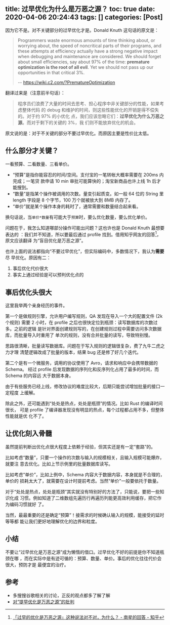title: 过早优化为什么是万恶之源？
toc: true
date: 2020-04-06 20:24:43
tags: []
categories: [Post]
---

因为它不是。对不关键部分的过早优化才是。Donald Knuth 这句话的原文是：

> Programmers waste enormous amounts of time thinking about, or worrying
> about, the speed of noncritical parts of their programs, and these attempts
> at efficiency actually have a strong negative impact when debugging and
> maintenance are considered. We should forget about small efficiencies, say
> about 97% of the time: **premature optimization is the root of all evil**.
> Yet we should not pass up our opportunities in that critical 3%.
>
> -- https://wiki.c2.com/?PrematureOptimization

翻译过来是（注意前半句话）：

> 程序员们浪费了大量的时间去思考、担心程序中非关键部分的性能，如果考虑整体代码
> 的 debug 和维护的时间，则这些性能优化的开销是得不偿失的。对于约 97% 的小优化
> 点，我们应该忽略它们：**过早优化为什么万恶之源**。而对于剩下的关键的 3%，我
> 们则不能放弃优化的机会。

原文说的是：对于不关键的部分不要过早优化。而原因主要是性价比太低。

## 什么部分才关键？

一看预算、二看数量、三看单价。

* “预算”是指你能容忍的时间/空间。支付宝的一笔转帐大概率需要在 200ms 内完成；一笔贷
款申请 10 min 审批可能算快的；淘宝新商品也许上线 1h 后才能搜到。
* “数量”是指某个操作被调用的次数。量变引起质变。如一般 64 位的 String 里 length
字段是 8 个字节，100 万个就被放大到 8MB 内存了。
* “单价”就是某个操作本身的耗时了，通常需要和数量结合起来看。

换句话说，当`单价*数量`有可能大于`预算`时，要么优化数量，要么优化单价。

问题在于，我怎么知道哪部分操作可能出问题？这也许也是 Donald Knuth 最想要表达的
：我们并不知道，所以要最后通过 profile 找到。借用知乎网友的回答[^1]，原文应该翻译
为“盲目优化是万恶之源”。

[^1]: [「过早的优化是万恶之源」这种说法对不对，为什么？ - 南星的回答 - 知乎](https://www.zhihu.com/question/24282796/answer/846758069)

也许上面的说法都指向“不要过早优化”，但实际编码中，多数情况下，我认为**需要**尽
早优化。原因有二：

1. 事后优化代价很大
2. 事实上通过经验是可以预判优化点的

## 事后优化头很大

这里我举两个亲身经历的事件。

第一个是做规则引擎，允许用户编写规则，QA 发现在导入一个大的配置文件 (2k个规则)
需要 2 小时，在 profile 之后也很快定位到瓶颈：读写数据库的次数过多。之前的逻辑
是针对界面创建规则写的，在创建规则过程中需要访问多次数据库，而批量导入时重用了
单次的规则，没有合并批量的读写，导致特别慢。

思路很清晰，批量读写数据库。问题在于写入规则的逻辑很复杂，费了九牛二虎之力才理
清楚逻辑改成了批量的版本，结果 bug 还是修了好几个迭代。

第二个是有一个微服务，调用的协议使用了 Avro，请求和响应中会携带数据的 Schema。
经过 profile 后发现数据的序列化和反序列化占用了最多的时间，而 Schema 的内容远
大于数据本身。

由于有些服务已经上线，修改协议的难度比较大，后期只能尝试增加批量的接口一定程度
上缓解。

除此之外，还可能遇到“处处是热点，处处是瓶颈”的情况。比如 Rust 的编译时间很长，
可是 profile 了编译器发现没有明显的热点，每个过程都占用不多，但整体性能就是优
化不了。

## 让优化刻入骨髓

虽然提前判断出优化点很大程度上依赖于经验，但其实还是有一定“套路”的。

比如考虑“数量”，只要一个操作的次数与输入的规模相关，且输入规模可能爆炸，就要注
意去优化。比如上节示例里的批量数据库读写。

比如考虑“单价”，比如上例中，Schema 内容大于数据内容，本身就是不合理的，单价的
损耗太大了，就需要在设计时提前考虑。当然“单价”一般要依托于数量。

对于“处处是热点，处处是瓶颈”其实就没有特别好的方法了，只能说，要把一些知识化成
习惯。例如知道了二维数组先遍历行再遍历列能更高效利用缓存，把它作为编码习惯就好
了。

当然，最最重要的还是确定“预算”！接需求的时候确认输入的规模，能接受的延时等等都
能让我们更好地理解优化的边界和粒度。

## 小结

不要让“过早优化是万恶之源”成为懒惰的借口。过早优化不好的前提是你不知道瓶颈在哪
，而在实际中是有迹可循的：预算、数量、单价。事后的优化往往代价会很大，预防才是
最便宜的治疗。

## 参考

- 多搜搜谷歌相关的讨论，正反的观点都多了解了解
- [对“提早优化是万恶之源”的批判](https://gywbd.github.io/posts/2016/10/the-premature-optimization-is-evil-myth.html)
